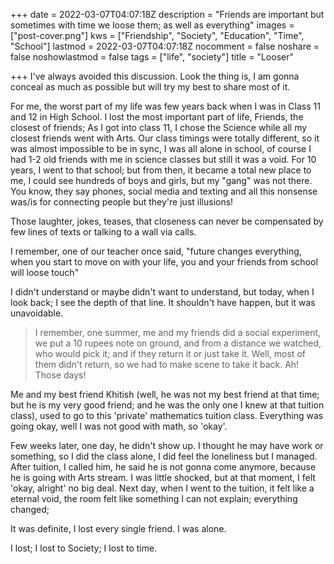 +++
date = 2022-03-07T04:07:18Z
description = "Friends are important but sometimes with time we loose them; as well as everything"
images = ["post-cover.png"]
kws = ["Friendship", "Society", "Education", "Time", "School"]
lastmod = 2022-03-07T04:07:18Z
nocomment = false
noshare = false
noshowlastmod = false
tags = ["life", "society"]
title = "Looser"

+++
I've always avoided this discussion. Look the thing is, I am gonna conceal as much as possible but will try my best to share most of it.

For me, the worst part of my life was few years back when I was in Class 11 and 12 in High School. I lost the most important part of life, Friends, the closest of friends; As I got into class 11, I chose the Science while all my closest friends went with Arts. Our class timings were totally different, so it was almost impossible to be in sync, I was all alone in school, of course I had 1-2 old friends with me in science classes but still it was a void. For 10 years, I went to that school; but from then, it became a total new place to me, I could see hundreds of boys and girls, but my "gang" was not there. You know, they say phones, social media and texting and all this nonsense was/is for connecting people but they're just illusions! 

Those laughter, jokes, teases, that closeness can never be compensated by few lines of texts or talking to a wall via calls. 

I remember, one of our teacher once said, "future changes everything, when you start to move on with your life, you and your friends from school will loose touch"

I didn't understand or maybe didn't want to understand, but today, when I look back; I see the depth of that line. It shouldn't have happen, but it was unavoidable. 

> I remember, one summer, me and my friends did a social experiment, we put a 10 rupees note on ground, and from a distance we watched, who would pick it; and if they return it or just take it. Well, most of them didn't return, so we had to make scene to take it back. Ah! Those days!

Me and my best friend Khitish (well, he was not my best friend at that time; but he is my very good friend; and he was the only one I knew at that tuition class), used to go to this 'private' mathematics tuition class. Everything was going okay, well I was not good with math, so 'okay'. 

Few weeks later, one day, he didn't show up. I thought he may have work or something, so I did the class alone, I did feel the loneliness but I managed. After tuition, I called him, he said he is not gonna come anymore, because he is going with Arts stream. I was little shocked, but at that moment, I felt 'okay, alright' no big deal. Next day, when I went to the tuition, it felt like a eternal void, the room felt like something I can not explain; everything changed; 

It was definite, I lost every single friend. I was alone. 

I lost; I lost to Society; I lost to time.